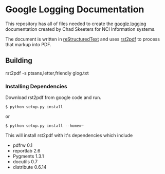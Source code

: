 # Google Logging Documentation

This repository has all of files needed to create the [google logging](https://code.google.com/p/google-glog/) documentation created by Chad Skeeters for NCI Information systems.

The document is written in [reStructuredText](http://docutils.sourceforge.net/rst.html) and uses [rst2pdf](http://rst2pdf.ralsina.com.ar/) to process that markup into PDF.

## Building

rst2pdf -s ptsans,letter,friendly glog.txt

### Installing Dependencies

Download rst2pdf from google code and run.

    $ python setup.py install

or 

    $ python setup.py install --home=~

This will install rst2pdf with it's dependencies which include 

 * pdfrw 0.1
 * reportlab 2.6
 * Pygments 1.3.1
 * docutils 0.7
 * distribute 0.6.14


